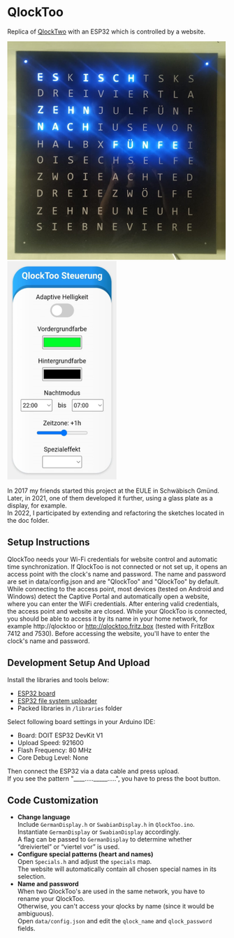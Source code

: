 # QlockToo
Replica of <a href="https://qlocktwo.com/de/stores">QlockTwo</a> with an ESP32 which is controlled by a website.

<img src="doc/QlockToo.jpeg" alt="QlockToo" width="500" height="500"><img src="doc/Website.jpeg" alt="QlockToo" width="250" height="500">

In 2017 my friends started this project at the EULE in Schwäbisch Gmünd.  
Later, in 2021, one of them developed it further, using a glass plate as a display, for example.  
In 2022, I participated by extending and refactoring the sketches located in the doc folder.

## Setup Instructions
QlockToo needs your Wi-Fi credentials for website control and automatic time synchronization.
If QlockToo is not connected or not set up, it opens an access point with the clock's name and password.
The name and password are set in data/config.json and are "QlockToo" and "QlockToo" by default. 
While connecting to the access point, most devices (tested on Android and Windows) detect the Captive 
Portal and automatically open a website, where you can enter the WiFi credentials. 
After entering valid credentials, the access point and website are closed. 
While your QlockToo is connected, you should be able to access it by its name in your home network, 
for example http://qlocktoo or http://qlocktoo.fritz.box (tested with FritzBox 7412 and 7530). 
Before accessing the website, you'll have to enter the clock's name and password.

## Development Setup And Upload
Install the libraries and tools below:
 - <a href="https://randomnerdtutorials.com/installing-the-esp32-board-in-arduino-ide-windows-instructions/">ESP32 board</a>
 - <a href="https://randomnerdtutorials.com/install-esp32-filesystem-uploader-arduino-ide/">ESP32 file system uploader</a>
 - Packed libraries in `/libraries` folder

Select following board settings in your Arduino IDE:
 - Board: DOIT ESP32 DevKit V1 </li>
 - Upload Speed: 921600 </li>
 - Flash Frequency: 80 MHz </li>
 - Core Debug Level: None </li>

Then connect the ESP32 via a data cable and press upload.  
If you see the pattern "____....._____.....", you have to press the boot button.
 
## Code Customization
- **Change language**   
    Include `GermanDisplay.h` or `SwabianDisplay.h` in `QlockToo.ino`.  
    Instantiate `GermanDisplay` or `SwabianDisplay` accordingly.  
    A flag can be passed to `GermanDisplay` to determine whether “dreiviertel” or “viertel vor” is used.
- **Configure special patterns (heart and names)**  
   Open `Specials.h` and adjust the `specials` map.  
   The website will automatically contain all chosen special names in its selection.
- **Name and password**  
   When two QlockToo's are used in the same network, you have to rename your QlockToo.  
   Otherwise, you can't access your qlocks by name (since it would be ambiguous).  
   Open `data/config.json` and edit the `qlock_name` and `qlock_password` fields.  
